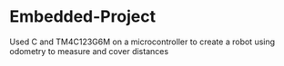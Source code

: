 # Embedded-Project
Used C and TM4C123G6M on a microcontroller to create a robot using odometry to measure and cover distances
